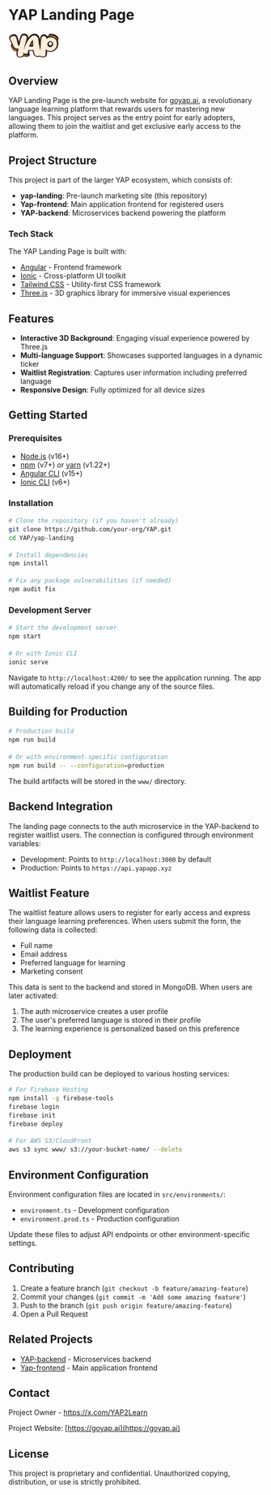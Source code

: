 # YAP Landing Page

<img src="src/assets/images/YAP.png" alt="YAP Logo" width="100"/>

## Overview

YAP Landing Page is the pre-launch website for [goyap.ai](https://goyap.ai), a revolutionary language learning platform that rewards users for mastering new languages. This project serves as the entry point for early adopters, allowing them to join the waitlist and get exclusive early access to the platform.

## Project Structure

This project is part of the larger YAP ecosystem, which consists of:
- **yap-landing**: Pre-launch marketing site (this repository)
- **Yap-frontend**: Main application frontend for registered users
- **YAP-backend**: Microservices backend powering the platform

### Tech Stack

The YAP Landing Page is built with:
- [Angular](https://angular.io/) - Frontend framework
- [Ionic](https://ionicframework.com/) - Cross-platform UI toolkit
- [Tailwind CSS](https://tailwindcss.com/) - Utility-first CSS framework
- [Three.js](https://threejs.org/) - 3D graphics library for immersive visual experiences

## Features

- **Interactive 3D Background**: Engaging visual experience powered by Three.js
- **Multi-language Support**: Showcases supported languages in a dynamic ticker
- **Waitlist Registration**: Captures user information including preferred language
- **Responsive Design**: Fully optimized for all device sizes

## Getting Started

### Prerequisites

- [Node.js](https://nodejs.org/) (v16+)
- [npm](https://www.npmjs.com/) (v7+) or [yarn](https://yarnpkg.com/) (v1.22+)
- [Angular CLI](https://angular.io/cli) (v15+)
- [Ionic CLI](https://ionicframework.com/docs/cli) (v6+)

### Installation

```bash
# Clone the repository (if you haven't already)
git clone https://github.com/your-org/YAP.git
cd YAP/yap-landing

# Install dependencies
npm install

# Fix any package vulnerabilities (if needed)
npm audit fix
```

### Development Server

```bash
# Start the development server
npm start

# Or with Ionic CLI
ionic serve
```

Navigate to `http://localhost:4200/` to see the application running. The app will automatically reload if you change any of the source files.

## Building for Production

```bash
# Production build
npm run build

# Or with environment-specific configuration
npm run build -- --configuration=production
```

The build artifacts will be stored in the `www/` directory.

## Backend Integration

The landing page connects to the auth microservice in the YAP-backend to register waitlist users. The connection is configured through environment variables:

- Development: Points to `http://localhost:3000` by default
- Production: Points to `https://api.yapapp.xyz`

## Waitlist Feature

The waitlist feature allows users to register for early access and express their language learning preferences. When users submit the form, the following data is collected:

- Full name
- Email address
- Preferred language for learning
- Marketing consent

This data is sent to the backend and stored in MongoDB. When users are later activated:

1. The auth microservice creates a user profile
2. The user's preferred language is stored in their profile
3. The learning experience is personalized based on this preference

## Deployment

The production build can be deployed to various hosting services:

```bash
# For Firebase Hosting
npm install -g firebase-tools
firebase login
firebase init
firebase deploy

# For AWS S3/CloudFront
aws s3 sync www/ s3://your-bucket-name/ --delete
```

## Environment Configuration

Environment configuration files are located in `src/environments/`:

- `environment.ts` - Development configuration
- `environment.prod.ts` - Production configuration

Update these files to adjust API endpoints or other environment-specific settings.

## Contributing

1. Create a feature branch (`git checkout -b feature/amazing-feature`)
2. Commit your changes (`git commit -m 'Add some amazing feature'`)
3. Push to the branch (`git push origin feature/amazing-feature`)
4. Open a Pull Request

## Related Projects

- [YAP-backend](../YAP-backend/README.md) - Microservices backend
- [Yap-frontend](../Yap-frontend/README.md) - Main application frontend

## Contact

Project Owner - https://x.com/YAP2Learn

Project Website: [https://goyap.ai](https://goyap.ai)

## License

This project is proprietary and confidential. Unauthorized copying, distribution, or use is strictly prohibited.
